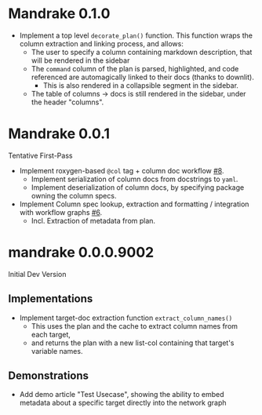 # Mandrake 0.1.0

- Implement a top level `decorate_plan()` function. 
  This function wraps the column extraction and linking process, and 
  allows: 
  - The user to specify a column containing markdown description, that 
    will be rendered in the sidebar
  - The `command` column of the plan is parsed, highlighted, and code
    referenced are automagically linked to their docs (thanks to downlit).
    - This is also rendered in a collapsible segment in the sidebar.
  - The table of columns -> docs is still rendered in the sidebar, under the 
    header "columns".

# Mandrake 0.0.1

Tentative First-Pass

- Implement roxygen-based `@col` tag + column doc workflow [#8](https://github.sydney.edu.au/speed-extract/mandrake/issues/8).
  - Implement serialization of column docs from docstrings to `yaml`.
  - Implement deserialization of column docs, by specifying package owning the
    column specs.
- Implement Column spec lookup, extraction and formatting / integration with workflow
  graphs [#6](https://github.sydney.edu.au/speed-extract/mandrake/issues/6).
  - Incl. Extraction of metadata from plan.


# mandrake 0.0.0.9002

Initial Dev Version

## Implementations

- Implement target-doc extraction function `extract_column_names()`
  - This uses the plan and the cache to extract column names from each target,
  - and returns the plan with a new list-col containing that target's variable names.

## Demonstrations

- Add demo article "Test Usecase", showing the ability to embed metadata about a specific
  target directly into the network graph

